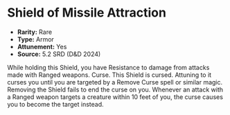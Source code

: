# Shield of Missile Attraction

- **Rarity:** Rare
- **Type:** Armor
- **Attunement:** Yes
- **Source:** 5.2 SRD (D&D 2024)

While holding this Shield, you have Resistance to damage from attacks made with Ranged weapons. Curse. This Shield is cursed. Attuning to it curses you until you are targeted by a Remove Curse spell or similar magic. Removing the Shield fails to end the curse on you. Whenever an attack with a Ranged weapon targets a creature within 10 feet of you, the curse causes you to become the target instead.
